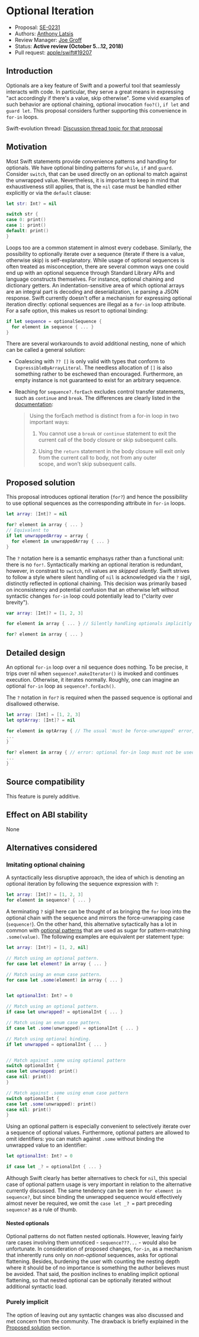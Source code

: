 # Optional Iteration

* Proposal: [SE-0231](0231-optional-iteration.md)
* Authors: [Anthony Latsis](https://github.com/AnthonyLatsis)
* Review Manager: [Joe Groff](https://github.com/jckarter)
* Status: **Active review (October 5...12, 2018)**
* Pull request: [apple/swift#19207](https://github.com/apple/swift/pull/19207)

## Introduction

Optionals are a key feature of Swift and a powerful tool that seamlessly interacts with code. In particular, they serve a great means in expressing "act accordingly if there's a value, skip otherwise". Some vivid examples of such behavior are optional chaining, optional invocation `foo?()`, `if let` and `guard let`. This proposal considers further supporting this convenience in `for-in` loops.

Swift-evolution thread: [Discussion thread topic for that proposal](https://forums.swift.org/t/another-try-at-allowing-optional-iteration/14376?u=anthonylatsis)

## Motivation

Most Swift statements provide convenience patterns and handling for optionals. We have optional binding patterns for `while`, `if` and `guard`. Consider `switch`, that can be used directly on an optional to match against the unwrapped value. Nevertheless, it is important to keep in mind that exhaustiveness still applies, that is, the `nil` case must be handled either explicitly or via the `default` clause:

```swift
let str: Int? = nil

switch str {
case 0: print()
case 1: print()
default: print()
}
```

Loops too are a common statement in almost every codebase. Similarly, the possibility to optionally iterate over a sequence (iterate if there is a value, otherwise skip) is self-explanatory. While usage of optional sequences is often treated as misconception, there are several common ways one could end up with an optional sequence through Standard Library APIs and language constructs themselves. For instance, optional chaining and dictionary getters. An indentation-sensitive area of which optional arrays are an integral part is decoding and deserialization, i.e parsing a JSON response.
Swift currently doesn't offer a mechanism for expressing optional iteration directly: optional sequences are illegal as a `for-in` loop attribute. For a safe option, this makes us resort to optional binding:

```swift
if let sequence = optionalSequence {
  for element in sequence { ... }
}
```
There are several workarounds to avoid additional nesting, none of which can be called a general solution:
* Coalescing with `?? []` is only valid with types that conform to `ExpressibleByArrayLiteral`. The needless allocation of `[]` is also something rather to be eschewed than encouraged. Furthermore, an empty instance is not guaranteed to exist for an arbitrary sequence.
* Reaching for `sequence?.forEach` excludes control transfer statements, such as `continue` and `break`. The differences are clearly listed in the [documentation](https://developer.apple.com/documentation/swift/sequence/3018367-foreach):

  > Using the forEach method is distinct from a for-in loop in two important ways:
  >
  > 1. You cannot use a `break` or `continue` statement to exit the current call of the body closure or skip subsequent calls.
  >
  > 2. Using the `return` statement in the body closure will exit only from the current call to body, not from any outer   
  >    scope, and won’t skip subsequent calls.

## Proposed solution

This proposal introduces optional iteration (`for?`) and hence the possibility to use optional sequences as the corresponding attribute in `for-in` loops. 

``` swift 
let array: [Int]? = nil

for? element in array { ... }
// Equivalent to
if let unwrappedArray = array {
  for element in unwrappedArray { ... }
}
```

The `?` notation here is a semantic emphasys rather than a functional unit: there is no `for!`. Syntactically marking an optional iteration is redundant, however, in constrast to `switch`, nil values are *skipped silently*. Swift strives to follow a style where silent handling of `nil` is acknowledged via the `?` sigil, distinctly reflected in optional chaining. This decision was primarily based on inconsistency and potential confusion that an otherwise left without syntactic changes `for-in` loop could potentially lead to ("clarity over brevity").  

``` swift
var array: [Int]? = [1, 2, 3]

for element in array { ... } // Silently handling optionals implicitly is a style that Swift prefers to eschew.

for? element in array { ... }

```

## Detailed design

An optional `for-in` loop over a nil sequence does nothing. To be precise, it trips over nil when `sequence?.makeIterator()` is invoked and continues execution. Otherwise, it iterates normally. Roughly, one can imagine an optional `for-in` loop as `sequence?.forEach()`. 

The `?` notation in `for?` is required when the passed sequence is optional and disallowed otherwise.
```swift
let array: [Int] = [1, 2, 3]
let optArray: [Int]? = nil

for element in optArray { // The usual 'must be force-unwrapped' error, but with the preffered fixit to use 'for?' 
...
}

for? element in array { // error: optional for-in loop must not be used on a non-optional sequence of type '[Int]'
...
}
```

## Source compatibility

This feature is purely additive.

## Effect on ABI stability

None

## Alternatives considered

### Imitating optional chaining

A syntactically less disruptive approach, the idea of which is denoting an optional iteration by following the sequence expression with `?`:

```swift 
let array: [Int]? = [1, 2, 3]
for element in sequence? { ... }
```
A terminating `?` sigil here can be thought of as bringing the `for` loop into the optional chain with the sequence and mirrors the force-unwrapping case (`sequence!`). On the other hand, this alternative sytactically has a lot in common with [optional patterns](https://docs.swift.org/swift-book/ReferenceManual/Patterns.html#grammar_optional-pattern) that are used as sugar for pattern-matching `.some(value)`. The following examples are equivalent per statement type:

```swift
let array: [Int?] = [1, 2, nil]

// Match using an optional pattern.
for case let element? in array { ... }

// Match using an enum case pattern.
for case let .some(element) in array { ... }


let optionalInt: Int? = 0

// Match using an optional pattern.
if case let unwrapped? = optionalInt { ... }

// Match using an enum case pattern.
if case let .some(unwrapped) = optionalInt { ... }

// Match using optional binding. 
if let unwrapped = optionalInt { ... }


// Match against .some using optional pattern
switch optionalInt {
case let unwrapped: print()
case nil: print()
}

// Match against .some using enum case pattern
switch optionalInt {
case let .some(unwrapped): print()
case nil: print()
}
```

Using an optional pattern is especially convenient to selectively iterate over a sequence of optional values. Furthermore, optional patters are allowed to omit identifiers: you can match against `.some` without binding the unwrapped value to an identifier:

```swift
let optionalInt: Int? = 0

if case let _? = optionalInt { ... }
```

Although Swift clearly has better alternatives to check for `nil`, this special case of optional pattern usage is very important in relation to the alternative currently discussed. The same tendency can be seen in `for element in sequence?`, but since binding the unwrapped sequence would effectively almost never be required, we omit the `case let _? =` part preceding `sequence?` as a rule of thumb. 

#### Nested optionals

Optional patterns do not flatten nested optionals. However, leaving fairly rare cases involving them unnoticed - `sequence???...` - would also be unfortunate. In consideration of proposed changes, `for-in`, as a mechanism that inherently runs only on *non-optional* sequences, asks for optional flattening. Besides, burdening the user with counting the nesting depth where it should be of no importance is something the author believes must be avoided. That said, the position inclines to enabling implicit optional flattening, so that nested optional can be optionally iterated without additional syntactic load.

### Purely implicit

The option of leaving out any syntactic changes was also discussed and met concern from the community. The drawback is briefly explained in the [Proposed solution](#proposed-solution) section.
